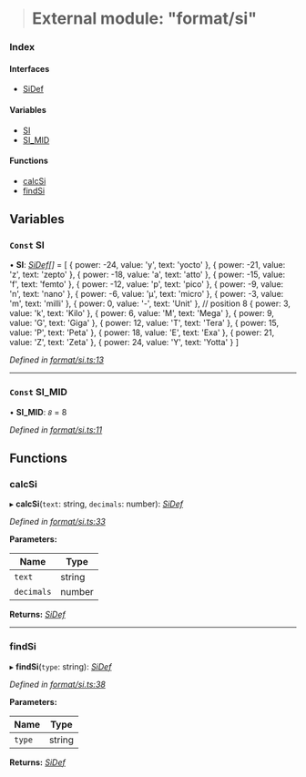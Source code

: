 > # External module: "format/si"

### Index

#### Interfaces

* [SiDef](../interfaces/_format_si_.sidef.md)

#### Variables

* [SI](_format_si_.md#const-si)
* [SI_MID](_format_si_.md#const-si_mid)

#### Functions

* [calcSi](_format_si_.md#calcsi)
* [findSi](_format_si_.md#findsi)

## Variables

### `Const` SI

• **SI**: *[SiDef](../interfaces/_format_si_.sidef.md)[]* =  [
  { power: -24, value: 'y', text: 'yocto' },
  { power: -21, value: 'z', text: 'zepto' },
  { power: -18, value: 'a', text: 'atto' },
  { power: -15, value: 'f', text: 'femto' },
  { power: -12, value: 'p', text: 'pico' },
  { power: -9, value: 'n', text: 'nano' },
  { power: -6, value: 'µ', text: 'micro' },
  { power: -3, value: 'm', text: 'milli' },
  { power: 0, value: '-', text: 'Unit' }, // position 8
  { power: 3, value: 'k', text: 'Kilo' },
  { power: 6, value: 'M', text: 'Mega' },
  { power: 9, value: 'G', text: 'Giga' },
  { power: 12, value: 'T', text: 'Tera' },
  { power: 15, value: 'P', text: 'Peta' },
  { power: 18, value: 'E', text: 'Exa' },
  { power: 21, value: 'Z', text: 'Zeta' },
  { power: 24, value: 'Y', text: 'Yotta' }
]

*Defined in [format/si.ts:13](https://github.com/polkadot-js/common/blob/332620d/packages/util/src/format/si.ts#L13)*

___

### `Const` SI_MID

• **SI_MID**: *`8`* = 8

*Defined in [format/si.ts:11](https://github.com/polkadot-js/common/blob/332620d/packages/util/src/format/si.ts#L11)*

## Functions

###  calcSi

▸ **calcSi**(`text`: string, `decimals`: number): *[SiDef](../interfaces/_format_si_.sidef.md)*

*Defined in [format/si.ts:33](https://github.com/polkadot-js/common/blob/332620d/packages/util/src/format/si.ts#L33)*

**Parameters:**

Name | Type |
------ | ------ |
`text` | string |
`decimals` | number |

**Returns:** *[SiDef](../interfaces/_format_si_.sidef.md)*

___

###  findSi

▸ **findSi**(`type`: string): *[SiDef](../interfaces/_format_si_.sidef.md)*

*Defined in [format/si.ts:38](https://github.com/polkadot-js/common/blob/332620d/packages/util/src/format/si.ts#L38)*

**Parameters:**

Name | Type |
------ | ------ |
`type` | string |

**Returns:** *[SiDef](../interfaces/_format_si_.sidef.md)*